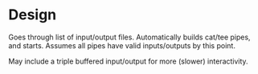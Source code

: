 
# Design

Goes through list of input/output files. Automatically builds cat/tee pipes, and starts. Assumes all pipes have valid inputs/outputs by this point.

May include a triple buffered input/output for more (slower) interactivity.

